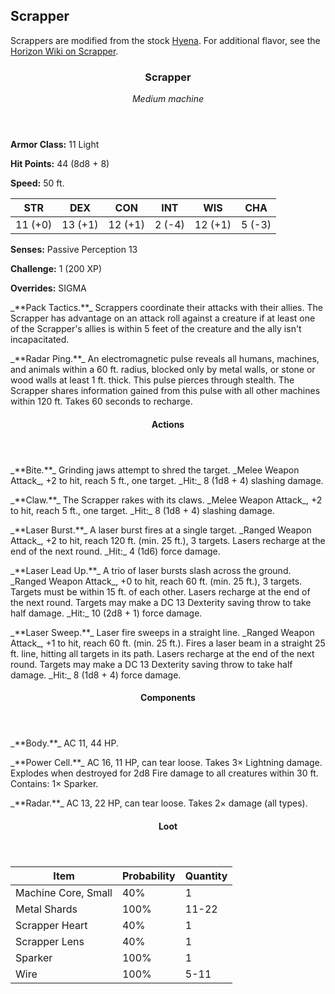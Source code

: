 <!-- +template machine scrapper dnd5ecombat -->

## Scrapper

Scrappers are modified from the stock [Hyena](https://www.dndbeyond.com/monsters/hyena).
For additional flavor, see the [Horizon Wiki on Scrapper](https://horizon.fandom.com/wiki/Scrapper).

<div class="dnd5e-stat-block">
    <article>
    <header class="name-and-size">
        <h3 class="title"><span class="word" markdown="1">Scrapper</span></h3>
        <p class="size-and-type"><em>Medium machine</em></p>
    </header>
    <section class="ac-hp-speed">
        <p class="ac"><strong>Armor Class:</strong> 11 Light</p>
        <p class="hp"><strong>Hit Points:</strong> 44 (8d8 + 8)</p>
        <p class="speed"><strong>Speed:</strong> 50 ft.</p>
    </section>
    <table class="stats">
        <thead>
            <tr>
                <th aria-label="Strength">STR</th>
                <th aria-label="Dexterity">DEX</th>
                <th aria-label="Constitution">CON</th>
                <th aria-label="Intelligence">INT</th>
                <th aria-label="Wisdom">WIS</th>
                <th aria-label="Charisma">CHA</th>
            </tr>
        </thead>
        <tbody>
            <tr>
                <td>11 (+0)</td>
                <td>13 (+1)</td>
                <td>12 (+1)</td>
                <td>2 (-4)</td>
                <td>12 (+1)</td>
                <td>5 (-3)</td>
            </tr>
        </tbody>
    </table>
    <section class="additional-stats">
        <!-- Damage Resistances and Immunities -->
        <p class="senses"><strong>Senses:</strong> Passive Perception 13</p>
        <p class="challenge"><strong>Challenge:</strong> 1 (200 XP)</p>
        <p class="overrides"><strong>Overrides:</strong> SIGMA</p>
    </section>
    <section class="non-attacks">
<p class="non-attack" markdown="1">
_**Pack Tactics.**_
Scrappers coordinate their attacks with their allies.
The Scrapper has advantage on an attack roll against a creature if at least one of the Scrapper's allies is within 5 feet of the creature and the ally isn't incapacitated.
</p>
<p class="non-attack" markdown="1">
_**Radar Ping.**_
An electromagnetic pulse reveals all humans, machines, and animals within a 60 ft. radius, blocked only by metal walls, or stone or wood walls at least 1 ft. thick.
This pulse pierces through stealth.
The Scrapper shares information gained from this pulse with all other machines within 120 ft.
Takes 60 seconds to recharge.
</p>
    </section>
    <section class="actions">
        <header>
            <h4>Actions</h4>
        </header>
<p class="action" markdown="1">
_**Bite.**_
Grinding jaws attempt to shred the target.
_Melee Weapon Attack_, +2 to hit, reach 5 ft., one target.
_Hit:_ 8 (1d8 + 4) slashing damage.
</p>
<p class="action" markdown="1">
_**Claw.**_
The Scrapper rakes with its claws.
_Melee Weapon Attack_, +2 to hit, reach 5 ft., one target.
_Hit:_ 8 (1d8 + 4) slashing damage.
</p>
<p class="action" markdown="1">
_**Laser Burst.**_
A laser burst fires at a single target.
_Ranged Weapon Attack_, +2 to hit, reach 120 ft. (min. 25 ft.), 3 targets.
Lasers recharge at the end of the next round.
_Hit:_ 4 (1d6) force damage.
</p>
<p class="action" markdown="1">
_**Laser Lead Up.**_
A trio of laser bursts slash across the ground.
_Ranged Weapon Attack_, +0 to hit, reach 60 ft. (min. 25 ft.), 3 targets.
Targets must be within 15 ft. of each other.
Lasers recharge at the end of the next round.
Targets may make a DC 13 Dexterity saving throw to take half damage.
_Hit:_ 10 (2d8 + 1) force damage.
</p>
<p class="action" markdown="1">
_**Laser Sweep.**_
Laser fire sweeps in a straight line.
_Ranged Weapon Attack_, +1 to hit, reach 60 ft. (min. 25 ft.).
Fires a laser beam in a straight 25 ft. line, hitting all targets in its path.
Lasers recharge at the end of the next round.
Targets may make a DC 13 Dexterity saving throw to take half damage.
_Hit:_ 8 (1d8 + 4) force damage.
</p>
    </section>
    <section class="components">
        <header>
            <h4>Components</h4>
        </header>
<p class="component" markdown="1">
_**Body.**_
AC 11, 44 HP.
</p>
<p class="component" markdown="1">
_**Power Cell.**_
AC 16, 11 HP, can tear loose.
Takes 3&times; Lightning damage.
Explodes when destroyed for 2d8 Fire damage to all creatures within 30 ft.
Contains: 1&times; Sparker.
</p>
<p class="component" markdown="1">
_**Radar.**_
AC 13, 22 HP, can tear loose.
Takes 2&times; damage (all types).
</p>
    </section>
    <section class="loot-items">
        <header>
            <h4>Loot</h4>
        </header>
        <table class="loot-list">
            <thead>
                <tr>
                    <th>Item</th>
                    <th class="loot-percent">Probability</th>
                    <th class="loot-qty">Quantity</th>
                </tr>
            </thead>
            <tbody>
<tr><td class="loot-title">Machine Core, Small</td><td class="loot-percent">40%</td><td class="loot-qty">1</td></tr>
<tr><td class="loot-title">Metal Shards</td><td class="loot-percent">100%</td><td class="loot-qty">11-22</td></tr>
<tr><td class="loot-title">Scrapper Heart</td><td class="loot-percent">40%</td><td class="loot-qty">1</td></tr>
<tr><td class="loot-title">Scrapper Lens</td><td class="loot-percent">40%</td><td class="loot-qty">1</td></tr>
<tr><td class="loot-title">Sparker</td><td class="loot-percent">100%</td><td class="loot-qty">1</td></tr>
<tr><td class="loot-title">Wire</td><td class="loot-percent">100%</td><td class="loot-qty">5-11</td></tr>
            </tbody>
        </table>
    </section>
    </article>
</div>



<!-- -template machine scrapper dnd5ecombat -->
